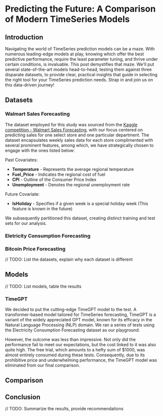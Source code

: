 # Predicting the Future: A Comparison of Modern TimeSeries Models

## Introduction

Navigating the world of TimeSeries prediction models can be a maze. With numerous leading-edge models at play, knowing which offer the best predictive performance, require the least parameter tuning, and thrive under certain conditions, is invaluable. This post demystifies that maze. We'll put several state-of-the-art models head-to-head, testing them against three disparate datasets, to provide clear, practical insights that guide in selecting the right tool for your TimeSeries prediction needs. Strap in and join us on this data-driven journey!

## Datasets

### Walmart Sales Forecasting

The dataset employed for this study was sourced from the [Kaggle competition - Walmart Sales Forecasting](https://www.kaggle.com/competitions/walmart-recruiting-store-sales-forecasting), with our focus centered on predicting sales for one select store and one particular department. The dataset encapsulates weekly sales data for each store complimented with several prominent features, among which, we have strategically chosen to engage with the ones listed below:

Past Covariates:

- **Temperature** - Represents the average regional temperature
- **Fuel_Price** - Indicates the regional cost of fuel
- **CPI** - Outline of the Consumer Price Index
- **Unemployment** - Denotes the regional unemployment rate

Future Covariate:

- **IsHoliday** - Specifies if a given week is a special holiday week (This feature is known in the future)

We subsequently partitioned this dataset, creating distinct training and test sets for our analysis.

### Eletricity Consumption Forecasting

### Bitcoin Price Forecasting

// TODO: List the datasets, explain why each dataset is different

## Models

// TODO: List models, table the results

### TimeGPT

We decided to put the cutting-edge TimeGPT model to the test. A transformer-based model tailored for TimeSeries forecasting, TimeGPT is a variant of the widely appreciated GPT model, known for its efficacy in the Natural Language Processing (NLP) domain. We ran a series of tests using the Electricity Consumption Forecasting dataset as our playground.

However, the outcome was less than impressive. Not only did the performance fail to meet our expectations, but the cost linked to it was also quite high. The free trial, which amounts to a hefty sum of $1000, was almost entirely consumed during these tests. Consequently, due to its prohibitive price and underwhelming performance, the TimeGPT model was eliminated from our final comparison.

## Comparison

## Conclusion

// TODO: Summarize the results, provide recommendations
